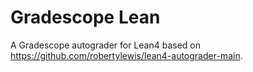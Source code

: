# Gradescope Lean
A Gradescope autograder for Lean4 based on https://github.com/robertylewis/lean4-autograder-main.